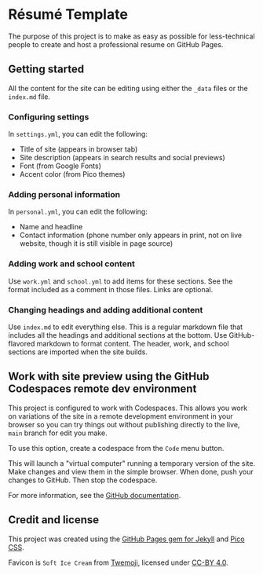 # Résumé Template
The purpose of this project is to make as easy as possible for less-technical people to create and host a professional resume on GitHub Pages.

## Getting started

All the content for the site can be editing using either the `_data` files or the `index.md` file.

### Configuring settings

In `settings.yml`, you can edit the following:

- Title of site (appears in browser tab)
- Site description (appears in search results and social previews)
- Font (from Google Fonts)
- Accent color (from Pico themes)

### Adding personal information

In `personal.yml`,  you can edit the following:

- Name and headline
- Contact information (phone number only appears in print, not on live website, though it is still visible in page source)

### Adding work and school content

Use `work.yml` and `school.yml` to add items for these sections. See the format included as a comment in those files. Links are optional.

### Changing headings and adding additional content

Use `index.md` to edit everything else. This is a regular markdown file that includes all the headings and additional sections at the bottom. Use GitHub-flavored markdown to format content. The header, work, and school sections are imported when the site builds.

## Work with site preview using the GitHub Codespaces remote dev environment
This project is configured to work with Codespaces. This allows you work on variations of the site in a remote development environment in your browser so you can try things out without publishing directly to the live, `main` branch for edit you make.

To use this option, create a codespace from the `Code` menu button.

This will launch a "virtual computer" running a temporary version of the site. Make changes and view them in the simple browser. When done, push your changes to GitHub. Then stop the codespace.

For more information, see the [GitHub documentation](https://docs.github.com/en/codespaces/developing-in-a-codespace/creating-a-codespace-for-a-repository).

## Credit and license
This project was created using the [GitHub Pages gem for Jekyll](https://github.com/github/pages-gem) and [Pico CSS](https://picocss.com/).

Favicon is `Soft Ice Cream` from [Twemoji](https://twemoji.twitter.com/), licensed under [CC-BY 4.0](https://creativecommons.org/licenses/by/4.0/).
